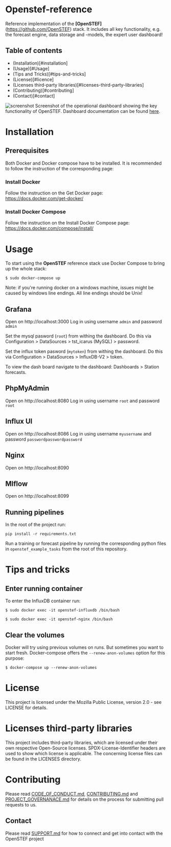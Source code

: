 
# Openstef-reference

Reference implementation of the **[OpenSTEF]**(https://github.com/OpenSTEF) stack. It includes all key functionality, e.g. the forecast engine, data storage and -models, the expert user dashboard!

## Table of contents 
- (Installation)[#installation]
- (Usage)[#Usage]
- (Tips and Tricks)[#tips-and-tricks]
- (License)[#licence]
- (Licenses third-party libraries)[#licenses-third-party-libraries]
- (Contributing)[#contributing]
- (Contact)[#contact]

![screenshot](https://user-images.githubusercontent.com/60883372/146760483-29af3ac7-62af-4f13-98c7-982a79c517d1.jpg)
Screenshot of the operational dashboard showing the key functionality of OpenSTEF. 
Dashboard documentation can be found [here](https://github.com/OpenSTEF/.github/blob/main/profile/README.md).
# Installation

## Prerequisites

Both Docker and Docker compose have to be installed. It is recommended to follow the instruction of the corresponding page:

### Install Docker

Follow the instruction on the Get Docker page: https://docs.docker.com/get-docker/

### Install Docker Compose

Follow the instruction on the Install Docker Compose page: https://docs.docker.com/compose/install/

# Usage

To start using the **OpenSTEF** reference stack use Docker Compose to bring up the whole stack:

```shell
$ sudo docker-compose up
```

Note: if you're running docker on a windows machine, issues might be caused by windows line endings.
All line endings should be Unix!

## Grafana

Open on http://localhost:3000
Log in using username `admin` and password `admin`

Set the mysql pasword (`root`) from withing the dashboard. Do this via Configuration > DataSources > tst_icarus (MySQL) > password.

Set the influx token pasword (`mytoken`) from withing the dashboard. Do this via Configuration > DataSources >  InfluxDB-V2 > token.

To view the dash board navigate to the dashboard: Dashboards > Station forecasts.

## PhpMyAdmin

Open on http://localhost:8080
Log in using username `root` and password `root`

## Influx UI

Open on http://localhost:8086
Log in using username `myusername` and password `passwordpasswordpassword`

## Nginx

Open on http://localhost:8090

## Mlflow

Open on http://localhost:8099

## Running pipelines

In the root of the project run:

`pip install -r requirements.txt`

Run a training or forecast pipeline by running the corresponding python files in `openstef_example_tasks` from the root of this repository.

# Tips and tricks

## Enter running container

To enter the InfluxDB container run:

```shell
$ sudo docker exec -it openstef-influxdb /bin/bash
```

```shell
$ sudo docker exec -it openstef-nginx /bin/bash
```

## Clear the volumes

Docker will try using previous volumes on runs. But sometimes you want to start fresh. Docker-compose offers the `--renew-anon-volumes` option for this purpose:

```
$ docker-compose up --renew-anon-volumes
```

# License
This project is licensed under the Mozilla Public License, version 2.0 - see LICENSE for details.

# Licenses third-party libraries
This project includes third-party libraries, which are licensed under their own respective Open-Source licenses. SPDX-License-Identifier headers are used to show which license is applicable. The concerning license files can be found in the LICENSES directory.


# Contributing
Please read [CODE_OF_CONDUCT.md](https://github.com/OpenSTEF/.github/blob/main/CODE_OF_CONDUCT.md), [CONTRIBUTING.md](https://github.com/OpenSTEF/.github/blob/main/CONTRIBUTING.md) and [PROJECT_GOVERNANACE.md](https://github.com/OpenSTEF/.github/blob/main/PROJECT_GOVERNANCE.md) for details on the process for submitting pull requests to us.

## Contact
Please read [SUPPORT.md](https://github.com/OpenSTEF/.github/blob/main/SUPPORT.md) for how to connect and get into contact with the OpenSTEF project
